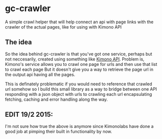 gc-crawler
==========

A simple crawl helper that will help connect an api with page links with the crawler of the actual pages, like for using with Kimono API

## The idea

So the idea behind gc-crawler is that you've got one service, perhaps but not neccesarily, created using something like [Kimono API](http://kimonolabs.com). Problem is, Kimono's service allows you to crawl one page for urls and then use that list to crawl each page But it doesn't give you a way to retrieve the page url in the output api having all the pages.

This is definately problematic if you would need to reference that crawled url somehow so I build this small library as a way to bridge between one API responding with a json object with urls to crawling each url encapsulating fetching, caching and error handling along the way.

## EDIT 19/2 2015:
I'm not sure how true the above is anymore since Kimonolabs have done a good job at pimping their built in functionality by now.
